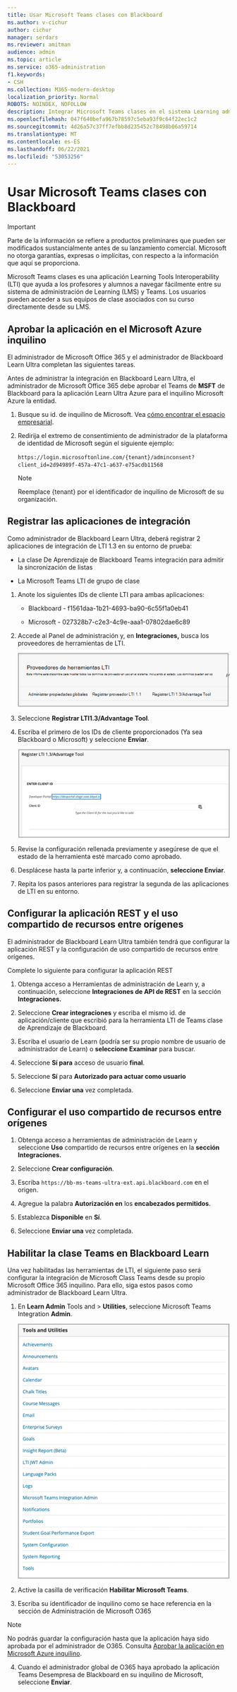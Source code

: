 ```yaml
---
title: Usar Microsoft Teams clases con Blackboard
ms.author: v-cichur
author: cichur
manager: serdars
ms.reviewer: amitman
audience: admin
ms.topic: article
ms.service: o365-administration
f1.keywords:
- CSH
ms.collection: M365-modern-desktop
localization_priority: Normal
ROBOTS: NOINDEX, NOFOLLOW
description: Integrar Microsoft Teams clases en el sistema Learning administración
ms.openlocfilehash: 047f640befa967b78597c5eba93f9c64f22ec1c2
ms.sourcegitcommit: 4d26a57c37ff7efbb8d235452c78498b06a59714
ms.translationtype: MT
ms.contentlocale: es-ES
ms.lasthandoff: 06/22/2021
ms.locfileid: "53053256"
---
```

# <a name="use-microsoft-teams-classes-with-blackboard"></a>Usar Microsoft Teams clases con Blackboard

> [!IMPORTANT]
> Parte de la información se refiere a productos preliminares que pueden ser modificados sustancialmente antes de su lanzamiento comercial. Microsoft no otorga garantías, expresas o implícitas, con respecto a la información que aquí se proporciona.

Microsoft Teams clases es una aplicación Learning Tools Interoperability (LTI) que ayuda a los profesores y alumnos a navegar fácilmente entre su sistema de administración de Learning (LMS) y Teams. Los usuarios pueden acceder a sus equipos de clase asociados con su curso directamente desde su LMS.

## <a name="approve-the-app-in-the-microsoft-azure-tenant"></a>Aprobar la aplicación en el Microsoft Azure inquilino

El administrador de Microsoft Office 365 y el administrador de Blackboard Learn Ultra completan las siguientes tareas.

Antes de administrar la integración en Blackboard Learn Ultra, el administrador de Microsoft Office 365 debe aprobar el Teams de **MSFT** de Blackboard para la aplicación Learn Ultra Azure para el inquilino Microsoft Azure la entidad.

1. Busque su id. de inquilino de Microsoft. Vea [cómo encontrar el espacio empresarial](/azure/active-directory/fundamentals/active-directory-how-to-find-tenant).

2. Redirija el extremo de consentimiento de administrador de la plataforma de identidad de Microsoft según el siguiente ejemplo:

   `https://login.microsoftonline.com/{tenant}/adminconsent?client_id=2d94989f-457a-47c1-a637-e75acdb11568`

   > [!NOTE]
   > Reemplace {tenant} por el identificador de inquilino de Microsoft de su organización.

## <a name="register-the-integration-apps"></a>Registrar las aplicaciones de integración

Como administrador de Blackboard Learn Ultra, deberá registrar 2 aplicaciones de integración de LTI 1.3 en su entorno de prueba:

- La clase De Aprendizaje de Blackboard Teams integración para admitir la sincronización de listas

- La Microsoft Teams LTI de grupo de clase

1. Anote los siguientes IDs de cliente LTI para ambas aplicaciones:

    - Blackboard - f1561daa-1b21-4693-ba90-6c55f1a0eb41

    - Microsoft - 027328b7-c2e3-4c9e-aaa1-07802dae6c89

2. Accede al Panel de administración y, en **Integraciones,** busca los proveedores de herramientas de LTI.

   ![este es el cuadro de diálogo Proveedor de herramientas de LTI que muestra una lista de proveedores](../media/lti-media/lti-tool-providers.png)

3. Seleccione **Registrar LTI1.3/Advantage Tool**.

4. Escriba el primero de los IDs de cliente proporcionados (Ya sea Blackboard o Microsoft) y seleccione **Enviar**.

   ![la herramienta de registro LTI con un campo para especificar el identificador de cliente](../media/lti-media/register-tool.png)

5. Revise la configuración rellenada previamente y asegúrese de que el estado de la herramienta esté marcado como aprobado.

6. Desplácese hasta la parte inferior y, a continuación, **seleccione Enviar**.

7. Repita los pasos anteriores para registrar la segunda de las aplicaciones de LTI en su entorno.

## <a name="set-up-the-rest-application-and-cross-origin-resource-sharing"></a>Configurar la aplicación REST y el uso compartido de recursos entre orígenes

El administrador de Blackboard Learn Ultra también tendrá que configurar la aplicación REST y la configuración de uso compartido de recursos entre orígenes.

Complete lo siguiente para configurar la aplicación REST

1. Obtenga acceso a Herramientas de administración de Learn y, a continuación, seleccione **Integraciones de API de REST** en la sección **Integraciones.**

2. Seleccione **Crear integraciones** y escriba el mismo id. de aplicación/cliente que escribió para la herramienta LTI de Teams clase de Aprendizaje de Blackboard.

3. Escriba el usuario de Learn (podría ser su propio nombre de usuario de administrador de Learn) o **seleccione Examinar** para buscar.

4. Seleccione **Sí para** acceso de usuario **final**.

5. Seleccione **Sí** para **Autorizado para actuar como usuario**

6. Seleccione **Enviar una** vez completada.

## <a name="set-up-cross-origin-resource-sharing"></a>Configurar el uso compartido de recursos entre orígenes

1. Obtenga acceso a herramientas de administración de Learn y seleccione **Uso** compartido de recursos entre orígenes en la **sección Integraciones.**

2. Seleccione **Crear configuración**.

3. Escriba `https://bb-ms-teams-ultra-ext.api.blackboard.com` en el origen.

4. Agregue la palabra **Autorización en** los **encabezados permitidos**.

5. Establezca **Disponible** en **Sí**.

6. Seleccione **Enviar una** vez completada.

## <a name="enable-class-teams-in-blackboard-learn"></a>Habilitar la clase Teams en Blackboard Learn

Una vez habilitadas las herramientas de LTI, el siguiente paso será configurar la integración de Microsoft Class Teams desde su propio Microsoft Office 365 inquilino. Para ello, siga estos pasos como administrador de Blackboard Learn Ultra.

1. En **Learn Admin** Tools and  >  **Utilities**, seleccione Microsoft Teams Integration **Admin**.

   ![el cuadro de diálogo herramientas y utilidades con una lista de herramientas disponibles](../media/lti-media/tools-utilities.png)

2. Active la casilla de verificación **Habilitar Microsoft Teams**.

3. Escriba su identificador de inquilino como se hace referencia en la sección de Administración de Microsoft O365

 > [!NOTE]
 > No podrás guardar la configuración hasta que la aplicación haya sido aprobada por el administrador de O365. Consulta [Aprobar la aplicación en Microsoft Azure inquilino](#approve-the-app-in-the-microsoft-azure-tenant).

4. Cuando el administrador global de O365 haya aprobado la aplicación Teams Desempresa de Blackboard en su inquilino de Microsoft, seleccione **Enviar**.
